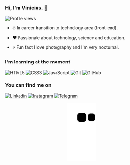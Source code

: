 <h3 align="left"> Hi, I'm Vinicius. 👋 </h1>

<p align="left"> <img src="https://komarev.com/ghpvc/?username=alvesvn&color=blue" alt="Profile views" /> </p>

- 🔥 In career transition to technology area (front-end).

- ❤️ Passionate about technology, science and education.

- ⚡ Fun fact I love photography and I'm very nocturnal.

### I'm learning at the moment
![HTML5](https://img.shields.io/badge/-html5-05122A?style=flat&logo=html5)
![CSS3](https://img.shields.io/badge/-css3-05122A?style=flat&logo=css3)
![JavaScript](https://img.shields.io/badge/-JavaScript-05122A?style=flat&logo=javascript)
![Git](https://img.shields.io/badge/-git-05122A?style=flat&logo=git)
![GitHub](https://img.shields.io/badge/-github-05122A?style=flat&logo=github)

### You can find me on

[![Linkedin](https://img.shields.io/badge/-linkedin-05122A?style=flat&logo=linkedin)](https://www.linkedin.com/in/asvinicius/)
[![Instagram](https://img.shields.io/badge/-instagram-05122A?style=flat&logo=instagram)](https://www.instagram.com/alvezvini/)
[![Telegram](https://img.shields.io/badge/-telegram-05122A?style=flat&logo=telegram)](https://t.me/alvezvini)
<center>
	
![snake gif](https://github.com/alvesvn/alvesvn/blob/output/github-contribution-grid-snake.svg)

</center>
